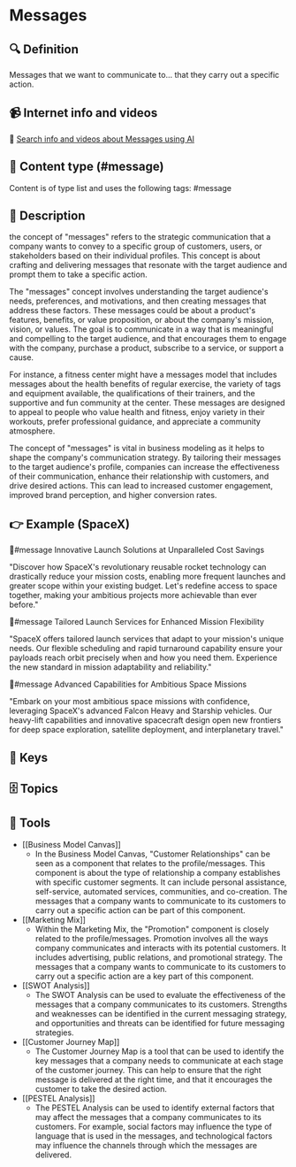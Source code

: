 
# Messages


## 🔍 Definition
Messages that we want to communicate to... that they carry out a specific action.


## 📹 Internet info and videos
🤖 [Search info and videos about Messages using AI](https://www.perplexity.ai/search?q=videos+about+Messages:+Messages+that+we+want+to+convey+to...+that+they+carry+out+a+specific+action
)

## 📰 Content type (#message)
Content is of type list and uses the following tags: #message


## 📖 Description
the concept of "messages" refers to the strategic communication that a company wants to convey to a specific group of customers, users, or stakeholders based on their individual profiles. This concept is about crafting and delivering messages that resonate with the target audience and prompt them to take a specific action.

The "messages" concept involves understanding the target audience's needs, preferences, and motivations, and then creating messages that address these factors. These messages could be about a product's features, benefits, or value proposition, or about the company's mission, vision, or values. The goal is to communicate in a way that is meaningful and compelling to the target audience, and that encourages them to engage with the company, purchase a product, subscribe to a service, or support a cause.

For instance, a fitness center might have a messages model that includes messages about the health benefits of regular exercise, the variety of tags and equipment available, the qualifications of their trainers, and the supportive and fun community at the center. These messages are designed to appeal to people who value health and fitness, enjoy variety in their workouts, prefer professional guidance, and appreciate a community atmosphere.

The concept of "messages" is vital in business modeling as it helps to shape the company's communication strategy. By tailoring their messages to the target audience's profile, companies can increase the effectiveness of their communication, enhance their relationship with customers, and drive desired actions. This can lead to increased customer engagement, improved brand perception, and higher conversion rates.

## 👉 Example (SpaceX)

📣#message Innovative Launch Solutions at Unparalleled Cost Savings

"Discover how SpaceX's revolutionary reusable rocket technology can drastically reduce your mission costs, enabling more frequent launches and greater scope within your existing budget. Let's redefine access to space together, making your ambitious projects more achievable than ever before."

📣#message Tailored Launch Services for Enhanced Mission Flexibility

"SpaceX offers tailored launch services that adapt to your mission's unique needs. Our flexible scheduling and rapid turnaround capability ensure your payloads reach orbit precisely when and how you need them. Experience the new standard in mission adaptability and reliability."

📣#message Advanced Capabilities for Ambitious Space Missions

"Embark on your most ambitious space missions with confidence, leveraging SpaceX's advanced Falcon Heavy and Starship vehicles. Our heavy-lift capabilities and innovative spacecraft design open new frontiers for deep space exploration, satellite deployment, and interplanetary travel."

## 🔑 Keys



## 🗄️ Topics


## 🧰 Tools
- [[Business Model Canvas]]
  - In the Business Model Canvas, "Customer Relationships" can be seen as a component that relates to the profile/messages. This component is about the type of relationship a company establishes with specific customer segments. It can include personal assistance, self-service, automated services, communities, and co-creation. The messages that a company wants to communicate to its customers to carry out a specific action can be part of this component.
- [[Marketing Mix]]
  - Within the Marketing Mix, the "Promotion" component is closely related to the profile/messages. Promotion involves all the ways company communicates and interacts with its potential customers. It includes advertising, public relations, and promotional strategy. The messages that a company wants to communicate to its customers to carry out a specific action are a key part of this component.
- [[SWOT Analysis]]
  - The SWOT Analysis can be used to evaluate the effectiveness of the messages that a company communicates to its customers. Strengths and weaknesses can be identified in the current messaging strategy, and opportunities and threats can be identified for future messaging strategies.
- [[Customer Journey Map]]
  - The Customer Journey Map is a tool that can be used to identify the key messages that a company needs to communicate at each stage of the customer journey. This can help to ensure that the right message is delivered at the right time, and that it encourages the customer to take the desired action.
- [[PESTEL Analysis]]
  - The PESTEL Analysis can be used to identify external factors that may affect the messages that a company communicates to its customers. For example, social factors may influence the type of language that is used in the messages, and technological factors may influence the channels through which the messages are delivered.
